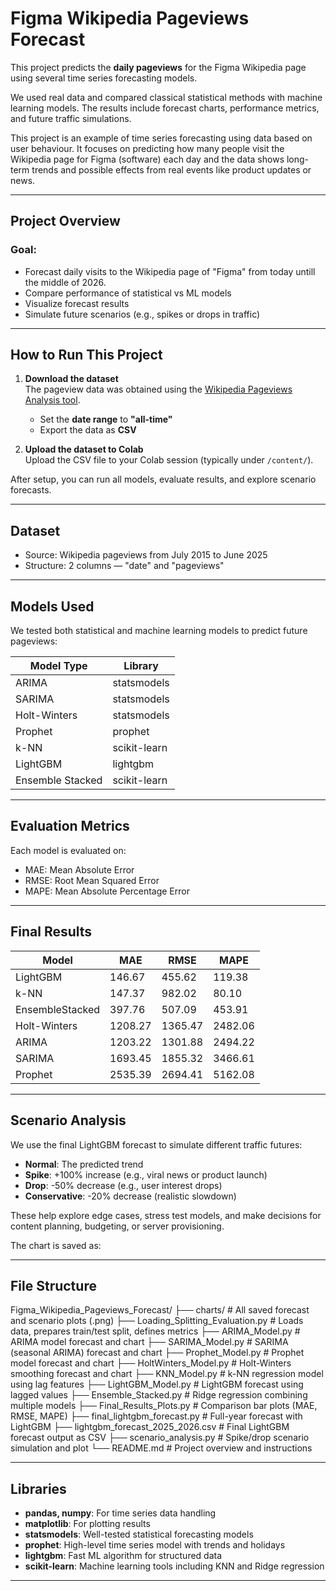 # Figma Wikipedia Pageviews Forecast

This project predicts the **daily pageviews** for the Figma Wikipedia page using several time series forecasting models.

We used real data and compared classical statistical methods with machine learning models. The results include forecast charts, performance metrics, and future traffic simulations.

This project is an example of time series forecasting using data based on user behaviour.
It focuses on predicting how many people visit the Wikipedia page for Figma (software) each day and the data shows long-term trends and possible effects from real events  like product updates or news.

---

## Project Overview

### Goal:
- Forecast daily visits to the Wikipedia page of "Figma" from today untill the middle of 2026.
- Compare performance of statistical vs ML models
- Visualize forecast results
- Simulate future scenarios (e.g., spikes or drops in traffic)

---

## How to Run This Project

1. **Download the dataset**  
   The pageview data was obtained using the [Wikipedia Pageviews Analysis tool](https://pageviews.wmcloud.org/?project=en.wikipedia.org&platform=all-access&agent=user&redirects=0&range=all-time&pages=Figma_(software)).  
   - Set the **date range** to **"all-time"**  
   - Export the data as **CSV**

2. **Upload the dataset to Colab**  
   Upload the CSV file to your Colab session (typically under `/content/`).

After setup, you can run all models, evaluate results, and explore scenario forecasts.

---

## Dataset

- Source: Wikipedia pageviews from July 2015 to June 2025
- Structure: 2 columns — "date" and "pageviews"

---

## Models Used

We tested both statistical and machine learning models to predict future pageviews:

| Model Type       | Library           |
|------------------|-------------------|
| ARIMA            | statsmodels       |
| SARIMA           | statsmodels       |
| Holt-Winters     | statsmodels       |
| Prophet          | prophet           |
| k-NN             | scikit-learn      |
| LightGBM         | lightgbm          |
| Ensemble Stacked | scikit-learn      |


---

## Evaluation Metrics

Each model is evaluated on:

- MAE: Mean Absolute Error
- RMSE: Root Mean Squared Error
- MAPE: Mean Absolute Percentage Error

---

## Final Results

| Model            | MAE     | RMSE    | MAPE     |
|------------------|---------|---------|----------|
| LightGBM         | 146.67  | 455.62  | 119.38   |
| k-NN             | 147.37  | 982.02  | 80.10    |
| EnsembleStacked  | 397.76  | 507.09  | 453.91   |
| Holt-Winters     | 1208.27 | 1365.47 | 2482.06  |
| ARIMA            | 1203.22 | 1301.88 | 2494.22  |
| SARIMA           | 1693.45 | 1855.32 | 3466.61  |
| Prophet          | 2535.39 | 2694.41 | 5162.08  |

---

## Scenario Analysis

We use the final LightGBM forecast to simulate different traffic futures:

- **Normal**: The predicted trend
- **Spike**: +100% increase (e.g., viral news or product launch)
- **Drop**: -50% decrease (e.g., user interest drops)
- **Conservative**: -20% decrease (realistic slowdown)

These help explore edge cases, stress test models, and make decisions for content planning, budgeting, or server provisioning.

The chart is saved as:


---

## File Structure

Figma_Wikipedia_Pageviews_Forecast/
├── charts/                          # All saved forecast and scenario plots (.png)
├── Loading_Splitting_Evaluation.py # Loads data, prepares train/test split, defines metrics
├── ARIMA_Model.py                  # ARIMA model forecast and chart
├── SARIMA_Model.py                 # SARIMA (seasonal ARIMA) forecast and chart
├── Prophet_Model.py                # Prophet model forecast and chart
├── HoltWinters_Model.py            # Holt-Winters smoothing forecast and chart
├── KNN_Model.py                    # k-NN regression model using lag features
├── LightGBM_Model.py               # LightGBM forecast using lagged values
├── Ensemble_Stacked.py             # Ridge regression combining multiple models
├── Final_Results_Plots.py          # Comparison bar plots (MAE, RMSE, MAPE)
├── final_lightgbm_forecast.py      # Full-year forecast with LightGBM
├── lightgbm_forecast_2025_2026.csv # Final LightGBM forecast output as CSV
├── scenario_analysis.py            # Spike/drop scenario simulation and plot
└── README.md                       # Project overview and instructions


---

## Libraries 

- **pandas, numpy**: For time series data handling
- **matplotlib**: For plotting results
- **statsmodels**: Well-tested statistical forecasting models
- **prophet**: High-level time series model with trends and holidays
- **lightgbm**: Fast ML algorithm for structured data
- **scikit-learn**: Machine learning tools including KNN and Ridge regression

---




